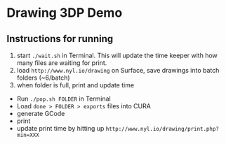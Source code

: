 # Drawing 3DP Demo

## Instructions for running

1. start `./wait.sh` in Terminal. This will update the time keeper with how many files are waiting for print. 
2. load `http://www.nyl.io/drawing` on Surface, save drawings into batch folders (~6/batch)
3. when folder is full, print and update time
  * Run `./pop.sh FOLDER` in Terminal 
  * Load `done > FOLDER > exports` files into CURA
  * generate GCode
  * print
  * update print time by hitting up `http://www.nyl.io/drawing/print.php?min=XXX`

